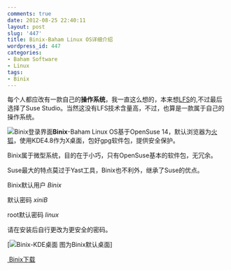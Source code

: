 ```yaml
---
comments: true
date: 2012-08-25 22:40:11
layout: post
slug: '447'
title: Binix-Baham Linux OS详细介绍
wordpress_id: 447
categories:
- Baham Software
- Linux
tags:
- Binix
---
```


每个人都应改有一款自己的**操作系统**，我一直这么想的，本来想[LFS](http://www.linuxfromscratch.org/lfs/)的,不过最后选择了Suse Studio。当然这没有LFS技术含量高，不过，也算是一款属于自己的操作系统。

![Binix登录界面](http://baham.co/wp-content/uploads/2012/08/抓图2-300x225.png)**Binix**-Baham Linux OS基于OpenSuse 14，默认浏览器为[火狐](http://baham.co/bearfox)，使用KDE4.8作为X桌面，包好gpg软件包，提供安全保护。

Binix属于微型系统，目的在于小巧，只有OpenSuse基本的软件包，无冗余。

Suse最大的特点莫过于Yast工具，Binix也不利外，继承了Suse的优点。



<!-- more -->

Binix默认用户 _Binix_

默认密码 _xiniB_

root默认密码 _linux_

请在安装后自行更改为更安全的密码。

[![Binix-KDE桌面](http://baham.co/wp-content/uploads/2012/08/抓图3-300x224.png) 图为Binix默认桌面]



[ Binix下载](http://baham.co/binix-baham-linux-os)
